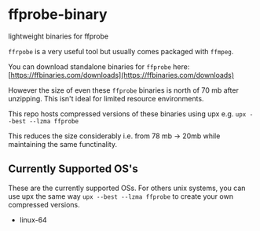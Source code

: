 # ffprobe-binary
lightweight binaries for ffprobe


`ffrpobe` is a very useful tool but usually comes packaged with `ffmpeg`. 

You can download standalone binaries for `ffprobe` here: [https://ffbinaries.com/downloads](https://ffbinaries.com/downloads)

However the size of even these `ffprobe` binaries is north of 70 mb after unzipping. This isn't ideal for limited resource environments.

This repo hosts compressed versions of these binaries using upx e.g. `upx --best --lzma ffprobe`

This reduces the size considerably i.e. from 78 mb -> 20mb while maintaining the same functinality.

## Currently Supported OS's

These are the currently supported OSs. For others unix systems, you can use upx the same way `upx --best --lzma ffprobe` to create your own compressed versions.

- linux-64
